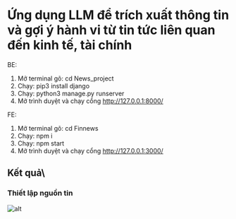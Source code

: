 # Ứng dụng LLM để trích xuất thông tin và gợi ý hành vi từ tin tức liên quan đến kinh tế, tài chính

BE:
1. 	Mở terminal gõ: cd News_project
2.	Chạy:  pip3 install django
3.	Chạy: python3 manage.py runserver
4.	Mở trình duyệt và chạy cổng http://127.0.0.1:8000/

FE:
1. Mở terminal gõ: cd Finnews
2. Chạy: npm i
3. Chạy: npm start
4. Mở trình duyệt và chạy cổng http://127.0.0.1:3000/

## Kết quả\\
### Thiết lập nguồn tin 
![alt](https://ibb.co/spT4SGz)

